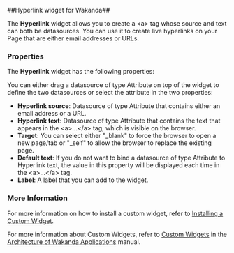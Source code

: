 ##Hyperlink widget for Wakanda##

The __Hyperlink__ widget allows you to create a &lt;a&gt; tag  whose source and text can both be datasources. You can use it to create live hyperlinks on your Page that are either email addresses or URLs.


### Properties
The __Hyperlink__ widget has the following properties:

You can either drag a datasource of type Attribute on top of the widget to define the two datasources or select the attribute in the two properties:

* __Hyperlink source__: Datasource of type Attribute that contains either an email address or a URL.
* __Hyperlink text__: Datasource of type Attribute that contains the text that appears in the &lt;a&gt;...&lt;/a&gt; tag, which is visible on the browser.
* __Target__: You can select either "_blank" to force the browser to open a new page/tab or "_self" to allow the browser to replace the existing page.
* __Default text__: If you do not want to bind a datasource of type Attribute to Hyperlink text, the value in this property will be displayed each time  in the &lt;a&gt;...&lt;/a&gt; tag.
* __Label__: A label that you can add to the widget.

### More Information
For more information on how to install a custom widget, refer to [Installing a Custom Widget](http://doc.wakanda.org/WakandaStudio0/help/Title/en/page3869.html#1027761).

For more information about Custom Widgets, refer to [Custom Widgets](http://doc.wakanda.org/Wakanda0.v5/help/Title/en/page3863.html "Custom Widgets") in the [Architecture of Wakanda Applications](http://doc.wakanda.org/Wakanda0.v5/help/Title/en/page3844.html "Architecture of Wakanda Applications") manual.
